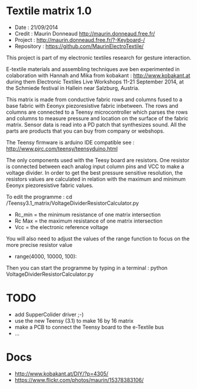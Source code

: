 Textile matrix 1.0
=========
 - Date : 21/09/2014
 - Credit : Maurin Donneaud http://maurin.donneaud.free.fr/
 - Project : http://maurin.donneaud.free.fr/?-Keyboard-/
 - Repository : https://github.com/MaurinElectroTextile/

This project is part of my electronic textiles research for gesture interaction.

E-textile materials and assembling techniques ave ben experimented in colaboration with Hannah and Mika from kobakant : http://www.kobakant.at
during them Electronic Textiles Live Workshops 11-21 September 2014, at the Schmiede festival in Hallein near Salzburg, Austria. 

This matrix is made from conductive fabric rows and columns fused to a base fabric with Eeonyx piezoresistive fabric inbetween.
The rows and columns are connected to a Teensy microcontroller which parses the rows and columns to measure pressure and location on the surface of the fabric matrix.
Sensor data is read into a PD patch that synthesizes sound. All the parts are products that you can buy from company or webshops.

The Teensy firmware is arduino IDE compatible
see : http://www.pjrc.com/teensy/teensyduino.html

The only components used with the Teesy board are resistors.
One resistor is connected between each analog input column pins and VCC to make a voltage divider.
In order to get the best pressure sensitive resolution, the resistors values are calculated in relation with the maximum and minimum Eeonyx piezoresistive fabric values.

To edit the programme : cd /Teensy3.1_matrix/VoltageDividerResistorCalculator.py

 - Rc_min = the minimum resistance of one matrix intersection
 - Rc Max = the maximum resistance of one matrix intersection
 - Vcc = the electronic reference voltage

You will also need to adjust the values of the range function to focus on the more precise resistor value
 - range(4000, 10000, 100):

Then you can start the programme by typing in a terminal : python VoltageDividerResistorCalculator.py

TODO
=========
 - add SupperColider driver ;-)
 - use the new Teensy (3.1) to make 16 by 16 matrix
 - make a PCB to connect the Teensy board to the e-Textile bus
 - ...
 
 Docs
 =========
 - http://www.kobakant.at/DIY/?p=4305/
 - https://www.flickr.com/photos/maurin/15378383106/
